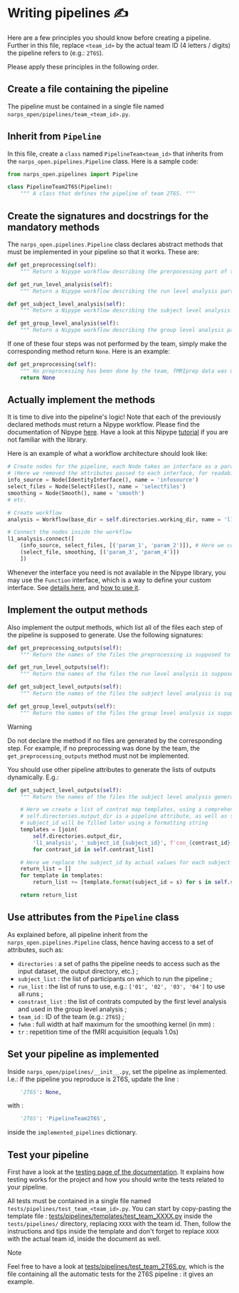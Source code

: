 # Writing pipelines :writing_hand:

Here are a few principles you should know before creating a pipeline. Further in this file, replace `<team_id>` by the actual team ID (4 letters / digits) the pipeline refers to (e.g.: `2T6S`).

Please apply these principles in the following order.

## Create a file containing the pipeline

The pipeline must be contained in a single file named `narps_open/pipelines/team_<team_id>.py`.

## Inherit from `Pipeline`
In this file, create a `class` named `PipelineTeam<team_id>` that inherits from the `narps_open.pipelines.Pipeline` class. Here is a sample code:
```python
from narps_open.pipelines import Pipeline

class PipelineTeam2T6S(Pipeline):
    """ A class that defines the pipeline of team 2T6S. """
```

## Create the signatures and docstrings for the mandatory methods

The `narps_open.pipelines.Pipeline` class declares abstract methods that must be implemented in your pipeline so that it works. These are:

```python
def get_preprocessing(self):
    """ Return a Nipype workflow describing the prerpocessing part of the pipeline """

def get_run_level_analysis(self):
    """ Return a Nipype workflow describing the run level analysis part of the pipeline """

def get_subject_level_analysis(self):
    """ Return a Nipype workflow describing the subject level analysis part of the pipeline """

def get_group_level_analysis(self):
    """ Return a Nipype workflow describing the group level analysis part of the pipeline """
```

If one of these four steps was not performed by the team, simply make the corresponding method return `None`. Here is an example:

```python
def get_preprocessing(self):
    """ No preprocessing has been done by the team, fMRIprep data was used """
    return None
```

## Actually implement the methods

It is time to dive into the pipeline's logic!
Note that each of the previously declared methods must return a Nipype workflow.
Please find the documentation of Nipype [here](https://nipype.readthedocs.io/en/latest/).
Have a look at this Nipype [tutorial](https://miykael.github.io/nipype_tutorial/) if you are not familiar with the library.

Here is an example of what a workflow architecture should look like:
```python
# Create nodes for the pipeline, each Node takes an interface as a parameter.
# (Here we removed the attributes passed to each interface, for readability reasons)
info_source = Node(IdentityInterface(), name = 'infosource')
select_files = Node(SelectFiles(), name = 'selectfiles')
smoothing = Node(Smooth(), name = 'smooth')
# etc.

# Create workflow
analysis = Workflow(base_dir = self.directories.working_dir, name = 'l1_analysis')

# Connect the nodes inside the workflow
l1_analysis.connect([
    (info_source, select_files, [('param_1', 'param_2')]), # Here we connect param_1 (output of info_source) to param_2 (input of select_file)
    (select_file, smoothing, [('param_3', 'param_4')])
    ])
```

Whenever the interface you need is not available in the Nipype library, you may use the `Function` interface, which is a way to define your custom interface.
See [details here](https://nipype.readthedocs.io/en/latest/api/generated/nipype.interfaces.utility.wrappers.html#function), and [how to use it](https://miykael.github.io/nipype_tutorial/notebooks/basic_function_interface.html).

## Implement the output methods

Also implement the output methods, which list all of the files each step of the pipeline is supposed to generate. Use the following signatures:

```python
def get_preprocessing_outputs(self):
    """ Return the names of the files the preprocessing is supposed to generate. """

def get_run_level_outputs(self):
    """ Return the names of the files the run level analysis is supposed to generate. """

def get_subject_level_outputs(self):
    """ Return the names of the files the subject level analysis is supposed to generate. """

def get_group_level_outputs(self):
    """ Return the names of the files the group level analysis is supposed to generate. """
```

> [!WARNING]  
> Do not declare the method if no files are generated by the corresponding step. For example, if no preprocessing was done by the team, the `get_preprocessing_outputs` method must not be implemented.

You should use other pipeline attributes to generate the lists of outputs dynamically. E.g.:

```python
def get_subject_level_outputs(self):
    """ Return the names of the files the subject level analysis generates. """

    # Here we create a list of contrat map templates, using a comprehension list
    # self.directories.output_dir is a pipeline attribute, as well as self.contrast_list
    # subject_id will be filled later using a formatting string
    templates = [join(
        self.directories.output_dir,
        'l1_analysis', '_subject_id_{subject_id}', f'con_{contrast_id}.nii')\
        for contrast_id in self.contrast_list]

    # Here we replace the subject_id by actual values for each subject included in the analysis
    return_list = []
    for template in templates:
        return_list += [template.format(subject_id = s) for s in self.subject_list]

    return return_list
```

## Use attributes from the `Pipeline` class

As explained before, all pipeline inherit from the `narps_open.pipelines.Pipeline` class, hence having access to a set of attributes, such as:
* `directories` : a set of paths the pipeline needs to access such as the input dataset, the output directory, etc.) ;
* `subject_list` : the list of participants on which to run the pipeline ;
* `run_list` : the list of runs to use, e.g.: `['01', '02', '03', '04']` to use all runs ;
* `constrast_list` : the list of contrats computed by the first level analysis and used in the group level analysis ;
* `team_id` : ID of the team (e.g.: `2T6S`) ;
* `fwhm` : full width at half maximum for the smoothing kernel (in mm) :
* `tr` : repetition time of the fMRI acquisition (equals 1.0s)

## Set your pipeline as implemented

Inside `narps_open/pipelines/__init__.py`, set the pipeline as implemented. I.e.: if the pipeline you reproduce is 2T6S, update the line :

```python
    '2T6S': None,
```

with :

```python
    '2T6S': 'PipelineTeam2T6S',
```

inside the `implemented_pipelines` dictionary.

## Test your pipeline

First have a look at the [testing page of the documentation](/docs/testing.md). It explains how testing works for the project and how you should write the tests related to your pipeline.

All tests must be contained in a single file named `tests/pipelines/test_team_<team_id>.py`. You can start by copy-pasting the template file : [tests/pipelines/templates/test_team_XXXX.py](/tests/pipelines/templates/test_team_XXXX.py) inside the `tests/pipelines/` directory, replacing `XXXX` with the team id. Then, follow the instructions and tips inside the template and don't forget to replace `XXXX` with the actual team id, inside the document as well.

> [!NOTE]  
> Feel free to have a look at [tests/pipelines/test_team_2T6S.py](/tests/pipelines/test_team_2T6S.py), which is the file containing all the automatic tests for the 2T6S pipeline : it gives an example.
